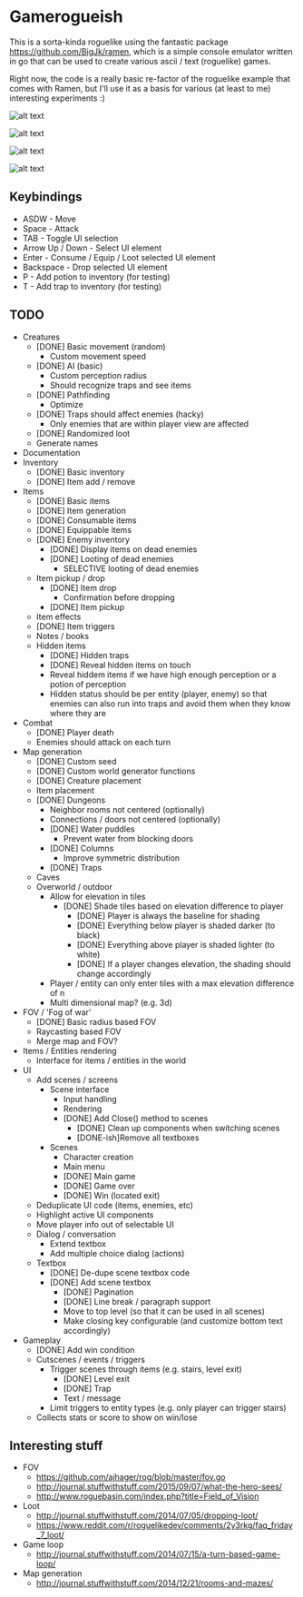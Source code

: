 # Gamerogueish

This is a sorta-kinda roguelike using the fantastic package https://github.com/BigJk/ramen, which is a simple console emulator written in go that can be used to create various ascii / text (roguelike) games.

Right now, the code is a really basic re-factor of the roguelike example that comes with Ramen, but I'll use it as a basis for various (at least to me) interesting experiments :)


![alt text](https://raw.githubusercontent.com/Flokey82/gamerogueish/master/images/rgb.png "rogue-ish")

![alt text](https://raw.githubusercontent.com/Flokey82/gamerogueish/master/images/rgb2.png "next to the exit")

![alt text](https://raw.githubusercontent.com/Flokey82/gamerogueish/master/images/rgb3.png "story panel")

![alt text](https://raw.githubusercontent.com/Flokey82/gamerogueish/master/images/rgb4.png "elevation")

## Keybindings

* ASDW - Move
* Space - Attack
* TAB - Toggle UI selection
* Arrow Up / Down - Select UI element
* Enter - Consume / Equip / Loot selected UI element
* Backspace - Drop selected UI element
* P - Add potion to inventory (for testing)
* T - Add trap to inventory (for testing)

## TODO

* Creatures
  * [DONE] Basic movement (random)
    * Custom movement speed
  * [DONE] AI (basic)
    * Custom perception radius
    * Should recognize traps and see items
  * [DONE] Pathfinding
    * Optimize
  * [DONE] Traps should affect enemies (hacky)
    * Only enemies that are within player view are affected
  * [DONE] Randomized loot
  * Generate names
* Documentation
* Inventory
  * [DONE] Basic inventory
  * [DONE] Item add / remove
* Items
  * [DONE] Basic items
  * [DONE] Item generation
  * [DONE] Consumable items
  * [DONE] Equippable items
  * [DONE] Enemy inventory
    * [DONE] Display items on dead enemies
    * [DONE] Looting of dead enemies
      * SELECTIVE looting of dead enemies
  * Item pickup / drop
    * [DONE] Item drop
      * Confirmation before dropping
    * [DONE] Item pickup
  * Item effects
  * [DONE] Item triggers
  * Notes / books
  * Hidden items
    * [DONE] Hidden traps
    * [DONE] Reveal hidden items on touch
    * Reveal hiddem items if we have high enough perception or a potion of perception
    * Hidden status should be per entity (player, enemy) so that enemies can also run into traps and avoid them when they know where they are
* Combat
  * [DONE] Player death
  * Enemies should attack on each turn
* Map generation
  * [DONE] Custom seed
  * [DONE] Custom world generator functions
  * [DONE] Creature placement
  * Item placement
  * [DONE] Dungeons
    * Neighbor rooms not centered (optionally)
    * Connections / doors not centered (optionally)
    * [DONE] Water puddles
      * Prevent water from blocking doors
    * [DONE] Columns
      * Improve symmetric distribution
    * [DONE] Traps
  * Caves
  * Overworld / outdoor
    * Allow for elevation in tiles
      * [DONE] Shade tiles based on elevation difference to player
        * [DONE] Player is always the baseline for shading
        * [DONE] Everything below player is shaded darker (to black)
        * [DONE] Everything above player is shaded lighter (to white)
        * [DONE] If a player changes elevation, the shading should change accordingly
    * Player / entity can only enter tiles with a max elevation difference of n
    * Multi dimensional map? (e.g. 3d)
* FOV / 'Fog of war'
  * [DONE] Basic radius based FOV
  * Raycasting based FOV
  * Merge map and FOV?
* Items / Entities rendering
  * Interface for items / entities in the world
* UI
  * Add scenes / screens
    * Scene interface
      * Input handling
      * Rendering
      * [DONE] Add Close() method to scenes
        * [DONE] Clean up components when switching scenes
        * [DONE-ish]Remove all textboxes
    * Scenes
      * Character creation
      * Main menu
      * [DONE] Main game
      * [DONE] Game over
      * [DONE] Win (located exit)
  * Deduplicate UI code (items, enemies, etc)
  * Highlight active UI components
  * Move player info out of selectable UI
  * Dialog / conversation
    * Extend textbox
    * Add multiple choice dialog (actions)
  * Textbox
    * [DONE] De-dupe scene textbox code
    * [DONE] Add scene textbox
      * [DONE] Pagination
      * [DONE] Line break / paragraph support
      * Move to top level (so that it can be used in all scenes)
      * Make closing key configurable (and customize bottom text accordingly)
* Gameplay
  * [DONE] Add win condition
  * Cutscenes / events / triggers
    * Trigger scenes through items (e.g. stairs, level exit)
      * [DONE] Level exit
      * [DONE] Trap
      * Text / message
    * Limit triggers to entity types (e.g. only player can trigger stairs)
  * Collects stats or score to show on win/lose

## Interesting stuff

* FOV
  * https://github.com/ajhager/rog/blob/master/fov.go
  * http://journal.stuffwithstuff.com/2015/09/07/what-the-hero-sees/
  * http://www.roguebasin.com/index.php?title=Field_of_Vision
* Loot
  * http://journal.stuffwithstuff.com/2014/07/05/dropping-loot/
  * https://www.reddit.com/r/roguelikedev/comments/2y3rkg/faq_friday_7_loot/
* Game loop
  * http://journal.stuffwithstuff.com/2014/07/15/a-turn-based-game-loop/
* Map generation
  * http://journal.stuffwithstuff.com/2014/12/21/rooms-and-mazes/